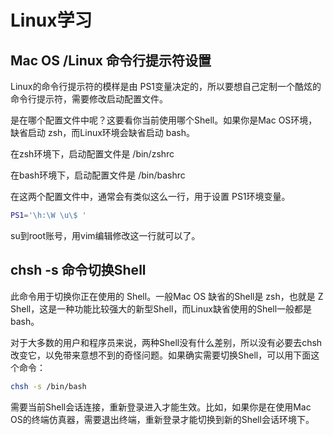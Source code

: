 # Linux学习



## Mac OS /Linux 命令行提示符设置

Linux的命令行提示符的模样是由 PS1变量决定的，所以要想自己定制一个酷炫的命令行提示符，需要修改启动配置文件。

是在哪个配置文件中呢？这要看你当前使用哪个Shell。如果你是Mac OS环境，缺省启动 zsh，而Linux环境会缺省启动 bash。

在zsh环境下，启动配置文件是 /bin/zshrc

在bash环境下，启动配置文件是 /bin/bashrc 

在这两个配置文件中，通常会有类似这么一行，用于设置 PS1环境变量。

```bash
PS1='\h:\W \u\$ '
```

su到root账号，用vim编辑修改这一行就可以了。



## chsh -s 命令切换Shell

此命令用于切换你正在使用的 Shell。一般Mac OS 缺省的Shell是 zsh，也就是 Z Shell，这是一种功能比较强大的新型Shell，而Linux缺省使用的Shell一般都是 bash。 

对于大多数的用户和程序员来说，两种Shell没有什么差别，所以没有必要去chsh改变它，以免带来意想不到的奇怪问题。如果确实需要切换Shell，可以用下面这个命令：

```zsh
chsh -s /bin/bash
```

需要当前Shell会话连接，重新登录进入才能生效。比如，如果你是在使用Mac OS的终端仿真器，需要退出终端，重新登录才能切换到新的Shell会话环境下。



